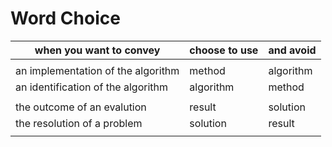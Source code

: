 # Word Choice

 when you want to convey             | choose to use   | and avoid
-------------------------------------|-----------------|------------
| |
 an implementation of the algorithm  |  method | algorithm
 an identification of the algorithm  |  algorithm | method
| |
 the outcome of an evalution          |  result | solution
 the resolution of a problem          |  solution | result
| |

